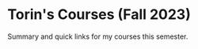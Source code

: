 # Torin's Courses (Fall 2023)
Summary and quick links for my courses this semester.






<!--stackedit_data:
eyJoaXN0b3J5IjpbMTY3MjI0MzQ2Ml19
-->
